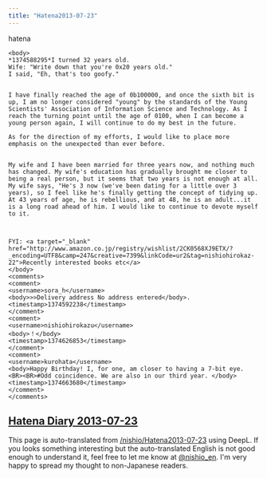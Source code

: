 ```yaml
---
title: "Hatena2013-07-23"
---
```


hatena

```
<body>
*1374588295*I turned 32 years old.
Wife: "Write down that you're 0x20 years old."
I said, "Eh, that's too goofy."


I have finally reached the age of 0b100000, and once the sixth bit is up, I am no longer considered "young" by the standards of the Young Scientists' Association of Information Science and Technology. As I reach the turning point until the age of 0100, when I can become a young person again, I will continue to do my best in the future.

As for the direction of my efforts, I would like to place more emphasis on the unexpected than ever before.


My wife and I have been married for three years now, and nothing much has changed. My wife's education has gradually brought me closer to being a real person, but it seems that two years is not enough at all.
My wife says, "He's 3 now (we've been dating for a little over 3 years), so I feel like he's finally getting the concept of tidying up. At 43 years of age, he is rebellious, and at 48, he is an adult...it is a long road ahead of him. I would like to continue to devote myself to it.



FYI: <a target="_blank" href="http://www.amazon.co.jp/registry/wishlist/2CK0568XJ9ETX/? _encoding=UTF8&camp=247&creative=7399&linkCode=ur2&tag=nishiohirokaz-22">Recently interested books etc</a>
</body>
<comments>
<comment>
<username>sora_h</username>
<body>>>Delivery address No address entered</body>.
<timestamp>1374592238</timestamp>
</comment>
<comment>
<username>nishiohirokazu</username>
<body>！</body>
<timestamp>1374626853</timestamp>
</comment>
<comment>
<username>kurohata</username>
<body>Happy Birthday! I, for one, am closer to having a 7-bit eye. <BR><BR>#Odd coincidence. We are also in our third year. </body>
<timestamp>1374663680</timestamp>
</comment>
</comments>
```


[Hatena Diary 2013-07-23](https://nishiohirokazu.hatenadiary.org/archive/2013/07/23)
---
This page is auto-translated from [/nishio/Hatena2013-07-23](https://scrapbox.io/nishio/Hatena2013-07-23) using DeepL. If you looks something interesting but the auto-translated English is not good enough to understand it, feel free to let me know at [@nishio_en](https://twitter.com/nishio_en). I'm very happy to spread my thought to non-Japanese readers.